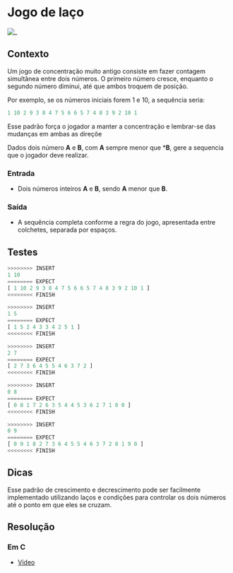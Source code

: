 # Jogo de laço

![_](https://raw.githubusercontent.com/qxcodefup/arcade/master/base/concentra/cover.jpg)

## Contexto

Um jogo de concentração muito antigo consiste em fazer contagem simultânea entre dois números. O primeiro número cresce, enquanto o segundo número diminui, até que ambos troquem de posição.

Por exemplo, se os números iniciais forem 1 e 10, a sequência seria:

```py
1 10 2 9 3 8 4 7 5 6 6 5 7 4 8 3 9 2 10 1
```

Esse padrão força o jogador a manter a concentração e lembrar-se das mudanças em ambas as direçõe

Dados dois número **A** e **B**, com **A** sempre menor que ***B**, gere a sequencia que o jogador deve realizar.

### Entrada

- Dois números inteiros **A** e **B**, sendo **A** menor que **B**.

### Saída

- A sequência completa conforme a regra do jogo, apresentada entre colchetes, separada por espaços.

## Testes

```py
>>>>>>>> INSERT
1 10
======== EXPECT
[ 1 10 2 9 3 8 4 7 5 6 6 5 7 4 8 3 9 2 10 1 ]
<<<<<<<< FINISH
```

```py
>>>>>>>> INSERT
1 5
======== EXPECT
[ 1 5 2 4 3 3 4 2 5 1 ]
<<<<<<<< FINISH
```

```py
>>>>>>>> INSERT
2 7
======== EXPECT
[ 2 7 3 6 4 5 5 4 6 3 7 2 ]
<<<<<<<< FINISH
```

```py
>>>>>>>> INSERT
0 8
======== EXPECT
[ 0 8 1 7 2 6 3 5 4 4 5 3 6 2 7 1 8 0 ]
<<<<<<<< FINISH
```

```py
>>>>>>>> INSERT
0 9
======== EXPECT
[ 0 9 1 8 2 7 3 6 4 5 5 4 6 3 7 2 8 1 9 0 ]
<<<<<<<< FINISH
```

## Dicas

Esse padrão de crescimento e decrescimento pode ser facilmente implementado utilizando laços e condições para controlar os dois números até o ponto em que eles se cruzam.

## Resolução

### Em C

- [Vídeo](https://youtu.be/L9FmHLc87uw)
